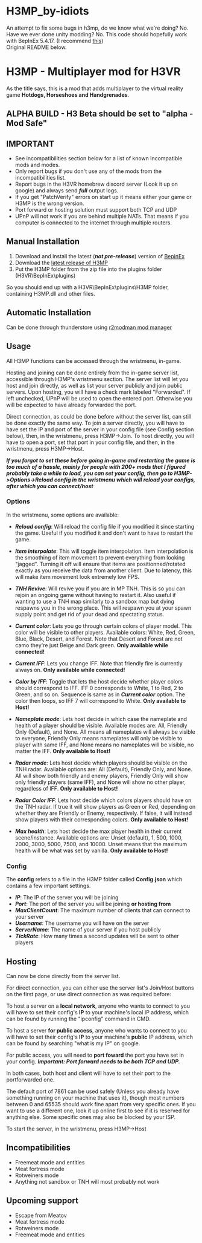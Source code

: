 # H3MP_by-idiots
An attempt to fix some bugs in h3mp, do we know what we're doing? No.
Have we ever done unity modding? No.
This code should hopefully work with BepInEx 5.4.17. (I recommend [this](https://thunderstore.io/c/h3vr/p/BepInEx/BepInExPack_H3VR/))
<br>
Original README below.
<br>
# H3MP - Multiplayer mod for H3VR

As the title says, this is a mod that adds multiplayer to the virtual reality game **Hotdogs, Horseshoes and Handgrenades**.

## ALPHA BUILD - H3 Beta should be set to "alpha - Mod Safe"

## IMPORTANT

- See incompatibilities section below for a list of known incompatible mods and modes.
- Only report bugs if you don't use any of the mods from the incompatibilities list.
- Report bugs in the H3VR homebrew discord server (Look it up on google) and always send **_full_** output logs.
- If you get "PatchVerify" errors on start up it means either your game or H3MP is the wrong version.
- Port forward or hosting solution must support both TCP and UDP
- UPnP will not work if you are behind multiple NATs. That means if you computer is connected to the internet through multiple routers.

## Manual Installation

1. Download and install the latest (**_not pre-release_**) version of [BepinEx](https://github.com/BepInEx/BepInEx/releases)
2. Download the [latest release of H3MP](https://github.com/TommySoucy/H3MP/releases)
3. Put the H3MP folder from the zip file into the plugins folder (H3VR\BepInEx\plugins)

So you should end up with a H3VR\BepInEx\plugins\H3MP folder, containing H3MP.dll and other files.

## Automatic Installation

Can be done through thunderstore using [r2modman mod manager](https://h3vr.thunderstore.io/package/ebkr/r2modman/)

## Usage

All H3MP functions can be accessed through the wristmenu, in-game.

Hosting and joining can be done entirely from the in-game server list, accessible through H3MP's wristmenu section.
The server list will let you host and join directly, as well as list your server publicly and join public servers.
Upon hosting, you will have a check mark labeled "Forwarded". If left unchecked, UPnP will be used to open the entered port. Otherwise you will be expected to have already forwarded the port.

Direct connection, as could be done before without the server list, can still be done exactly the same way.
To join a server directly, you will have to have set the IP and port of the server in your config file (see Config section below), then, in the wristmenu, press H3MP->Join.
To host directly, you will have to open a port, set that port in your config file, and then, in the wristmenu, press H3MP->Host.

**_If you forgot to set these before going in-game and restarting the game is too much of a hassle, mainly for people with 200+ mods that I figured probably take a while to load, you can set your config, then go to H3MP->Options->Reload config in the wristmenu which will reload your configs, after which you can connect/host_**

### Options

In the wristmenu, some options are available:

- **_Reload config_**: Will reload the config file if you modified it since starting the game. Useful if you modified it and don't want to have to restart the game.

- **_Item interpolate_**: This will toggle item interpolation. Item interpolation is the smoothing of item movement to prevent everything from looking "jagged". Turning it off will ensure that items are positionned/rotated exactly as you receive the data from another client. Due to latency, this will make item movement look extremely low FPS.

- **_TNH Revive_**: Will revive you if you are in MP TNH. This is so you can rejoin an ongoing game without having to restart it. Also useful if wanting to use a TNH map similarly to a sandbox map but dying respawns you in the wrong place. This will respawn you at your spawn supply point and get rid of your dead and spectating status.

- **_Current color_**: Lets you go through certain colors of player model. This color will be visible to other players. Available colors: White, Red, Green, Blue, Black, Desert, and Forest. Note that Desert and Forest are not camo they're just Beige and Dark green. **Only available while connected!**

- **_Current IFF_**: Lets you change IFF. Note that friendly fire is currently always on. **Only available while connected!**

- **_Color by IFF_**: Toggle that lets the host decide whether player colors should correspond to IFF. IFF 0 corresponds to White, 1 to Red, 2 to Green, and so on. Sequence is same as in **_Current color_** option. The color then loops, so IFF 7 will correspond to White. **Only available to Host!**

- **_Nameplate mode_**: Lets host decide in which case the nameplate and health of a player should be visible. Available modes are: All, Friendly Only (Default), and None. All means all nameplates will always be visible to everyone, Friendly Only means nameplates will only be visible to player with same IFF, and None means no nameplates will be visible, no matter the IFF. **Only available to Host!**

- **_Radar mode_**: Lets host decide which players should be visible on the TNH radar. Available options are: All (Default), Friendly Only, and None. All will show both friendly and enemy players, Friendly Only will show only friendly players (same IFF), and None will show no other player, regardless of IFF. **Only available to Host!**

- **_Radar Color IFF_**: Lets host decide which colors players should have on the TNH radar. If true it will show players as Green or Red, depending on whether they are Friendly or Enemy, respectively. If false, it will instead show players with their corresponding colors. **Only available to Host!**

- **_Max health_**: Lets host decide the max player health in their current scene/instance. Available options are: Unset (default), 1, 500, 1000, 2000, 3000, 5000, 7500, and 10000. Unset means that the maximum health will be what was set by vanilla. **Only available to Host!**

### Config

The **config** refers to a file in the H3MP folder called **Config.json** which contains a few important settings.

- **_IP_**: The IP of the server you will be joining
- **_Port_**: The port of the server you will be joining **or hosting from**
- **_MaxClientCount_**: The maximum number of clients that can connect to your server
- **_Username_**: The username you will have on the server
- **_ServerName_**: The name of your server if you host publicly
- **_TickRate_**: How many times a second updates will be sent to other players

## Hosting

Can now be done directly from the server list.

For direct connection, you can either use the server list's Join/Host buttons on the first page, or use direct connection as was required before:

To host a server on a **local network**, anyone who wants to connect to you will have to set their config's **IP** to your machine's local IP address, which can be found by running the "ipconfig" command in CMD.

To host a server **for public access**, anyone who wants to connect to you will have to set their config's **IP** to your machine's **public** IP address, which can be found by searching "what is my IP" on google.

For public access, you will need to **port foward** the port you have set in your config. **_Important: Port forward needs to be both TCP and UDP._**

In both cases, both host and client will have to set their port to the portforwarded one.

The default port of 7861 can be used safely (Unless you already have something running on your machine that uses it), though most numbers between 0 and 65535 should work fine apart from very specific ones. If you want to use a different one, look it up online first to see if it is reserved for anything else. Some specific ones may also be blocked by your ISP.

To start the server, in the wristmenu, press H3MP->Host

## Incompatibilities

- Freemeat mode and entities
- Meat fortress mode
- Rotweiners mode
- Anything not sandbox or TNH will most probably not work

## Upcoming support

- Escape from Meatov
- Meat fortress mode
- Rotweiners mode
- Freemeat mode and entities
